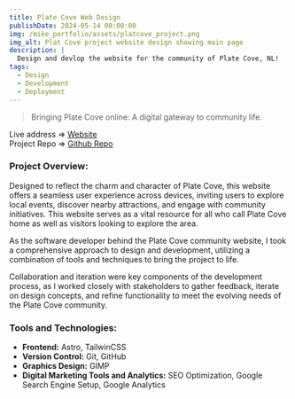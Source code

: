 ```yaml
---
title: Plate Cove Web Design
publishDate: 2024-05-14 00:00:00
img: /mike_portfolio/assets/platcove_project.png
img_alt: Plat Cove project website design showing main page
description: |
  Design and devlop the website for the community of Plate Cove, NL!
tags:
  - Design
  - Development
  - Deployment
---
```


> Bringing Plate Cove online: A digital gateway to community life.

Live address => <a href="https://master--sunny-babka-7f146e.netlify.app/" target="_blank">Website</a> <br>
Project Repo => <a href="https://github.com/millerm30/trail_blazers" target="_blank">Github Repo</a> <br>

### Project Overview:
Designed to reflect the charm and character of Plate Cove, this website offers a seamless user experience across devices, inviting users to explore local events, discover nearby attractions, and engage with community initiatives. This website serves as a vital resource for all who call Plate Cove home as well as visitors looking to explore the area.

As the software developer behind the Plate Cove community website, I took a comprehensive approach to design and development, utilizing a combination of tools and techniques to bring the project to life.

Collaboration and iteration were key components of the development process, as I worked closely with stakeholders to gather feedback, iterate on design concepts, and refine functionality to meet the evolving needs of the Plate Cove community.

### Tools and Technologies:

- **Frontend:** Astro, TailwinCSS
- **Version Control:** Git, GitHub
- **Graphics Design:** GIMP
- **Digital Marketing Tools and Analytics:** SEO Optimization, Google Search Engine Setup, Google Analytics
